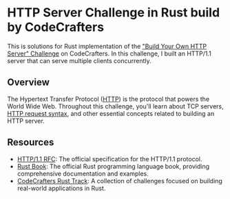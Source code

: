 #  HTTP Server Challenge in Rust build by CodeCrafters

This is solutions for Rust implementation of the ["Build Your Own HTTP Server" Challenge](https://app.codecrafters.io/courses/http-server/overview) on CodeCrafters.
In this challenge, I built an HTTP/1.1 server that can serve multiple clients concurrently.

## Overview

The Hypertext Transfer Protocol ([HTTP](https://en.wikipedia.org/wiki/Hypertext_Transfer_Protocol)) is the protocol that powers the World Wide Web. Throughout this challenge, you'll learn about TCP servers, [HTTP request syntax](https://www.w3.org/Protocols/rfc2616/rfc2616-sec5.html), and other essential concepts related to building an HTTP server.

## Resources

- [HTTP/1.1 RFC](https://www.rfc-editor.org/rfc/rfc2616): The official specification for the HTTP/1.1 protocol.
- [Rust Book](https://doc.rust-lang.org/book/): The official Rust programming language book, providing comprehensive documentation and examples.
- [CodeCrafters Rust Track](https://app.codecrafters.io/tracks/rust): A collection of challenges focused on building real-world applications in Rust.
